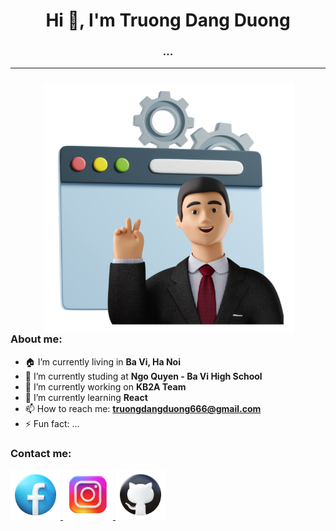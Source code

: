 <h1 align="center">Hi 👋, I'm Truong Dang Duong</h1>
<h3 align="center">...</h3>
<hr>
<h3 align="left"></h3>
<img align="right" alt="Coding" width="400" src="https://raw.githubusercontent.com/dangduongcoder/dangduongcoder/main/TechSupport.png" style="vertical-align:middle;margin:0px 50px">
<h3>About me:</h3>

- 🏠 I’m currently living in **Ba Vi, Ha Noi**
- 🏫 I’m currently studing at **Ngo Quyen - Ba Vi High School**
- 🔭 I’m currently working on **KB2A Team**
- 🌱 I’m currently learning **React**
- 📫 How to reach me: **truongdangduong666@gmail.com**
- ⚡ Fun fact: ...

<div align="left">
<h3>Contact me:</h3>
  <a href="https://www.facebook.com/duongdzin/" target="_blank" rel="noreferrer"> <img src="https://raw.githubusercontent.com/dangduongcoder/dangduongcoder/main/3d-fluency-facebook.png" alt="facebook" width="80" height="80" /> </a>
  <a href="https://www.facebook.com/duongdzin/" target="_blank" rel="noreferrer"> <img src="https://raw.githubusercontent.com/dangduongcoder/dangduongcoder/main/3d-fluency-instagram.png" alt="instagram" width="80" height="80" /> </a>
  <a href="https://www.facebook.com/duongdzin/" target="_blank" rel="noreferrer"> <img src="https://raw.githubusercontent.com/dangduongcoder/dangduongcoder/main/3d-fluency-github.png" alt="github" width="80" height="80" /> </a>

<div>
